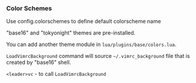 <!-- lua/plugins/base/colors/README.md -->
### Color Schemes

Use config.colorschemes to define default colorscheme name

"base16" and "tokyonight" themes are pre-installed.

You can add another theme module in `lua/plugins/base/colors.lua`.

`LoadVimrcBackground` command will source `~/.vimrc_background` file that is created by "base16" shell.

`<leader>vc` - to call `LoadVimrcBackground`

